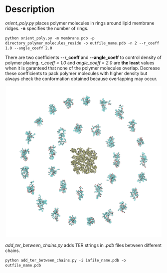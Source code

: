 # Description

*orient_poly.py* places polymer molecules in rings around lipid membrane ridges. **-n** specifies the number of rings.
```
python orient_poly.py -m membrane.pdb -p directory_polymer_molecules_reside -o outfile_name.pdb -n 2 --r_coeff 1.0 --angle_coeff 2.0
```
There are two coefficients **--r_coeff** and **--angle_coeff** to control density of polymer placing. *r_coeff = 1.0* and *angle_coeff = 2.0* are **the least** values when it is garanteed that none of the polymer molecules overlap. Decrease these coefficients to pack polymer molecules with higher density but always check the conformation obtained because overlapping may occur.

<p align="center">
  <img width="500" src="../images/starting_configuration.png">
</p>

*add_ter_between_chains.py* adds TER strings in *.pdb* files between different chains.
```
python add_ter_between_chains.py -i infile_name.pdb -o outfile_name.pdb
```
